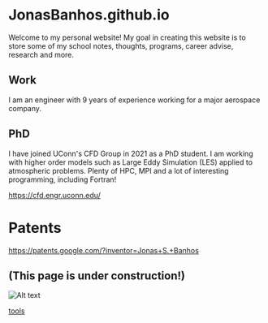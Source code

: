 # JonasBanhos.github.io 

Welcome to my personal website!
My goal in creating this website is to store some of my school notes, thoughts, programs, career advise, research and more.

## Work

I am an engineer with 9 years of experience working for a major aerospace company. 


## PhD

I have joined UConn's CFD Group in 2021 as a PhD student. I am working with higher order models such as Large Eddy Simulation (LES) applied to atmospheric problems. Plenty of HPC, MPI and a lot of interesting programming, including Fortran!

https://cfd.engr.uconn.edu/

# Patents

https://patents.google.com/?inventor=Jonas+S.+Banhos

## (This page is under construction!)
![Alt text][id]

[id]: https://octodex.github.com/images/dojocat.jpg  "The Dojocat"

[tools](./pages/tools.md)
